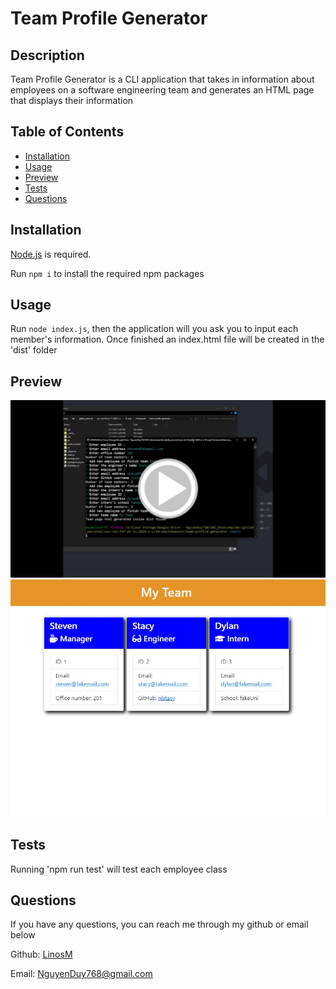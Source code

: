 # Team Profile Generator

## Description
    
Team Profile Generator is a CLI application that takes in information about employees on a software engineering team and generates an HTML page that displays their information

## Table of Contents

* [Installation](#installation)
* [Usage](#usage)
* [Preview](#preview)
* [Tests](#tests)
* [Questions](#questions)

## Installation

[Node.js](https://nodejs.org/en/download/) is required.

Run `npm i` to install the required npm packages

## Usage

Run `node index.js`, then the application will you ask you to input each member's information. Once finished an index.html file will be created in the 'dist' folder

## Preview

[![Video Preview](./assets/preview.jpg)](https://www.youtube.com/watch?v=-gCxfsQYwDA)
![preview2](./assets/preview2.jpg)

## Tests

Running 'npm run test' will test each employee class

## Questions

If you have any questions, you can reach me through my github or email below

Github: [LinosM](https://github.com/LinosM)

Email: [NguyenDuy768@gmail.com](mailto:NguyenDuy768@gmail.com)
